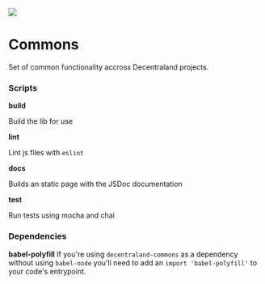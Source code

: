 ![](https://raw.githubusercontent.com/decentraland/web/gh-pages/img/decentraland.ico)

# Commons

Set of common functionality accross Decentraland projects.

### Scripts

**build**

Build the lib for use

**lint**

Lint js files with `eslint`

**docs**

Builds an static page with the JSDoc documentation

**test**

Run tests using mocha and chai

### Dependencies

**babel-polyfill**
If you're using `decentraland-commons` as a dependency without using `babel-node` you'll need to add an `import 'babel-polyfill'` to your code's entrypoint.
